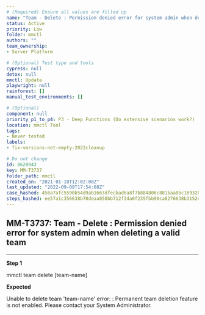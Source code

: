 ```yaml
---
# (Required) Ensure all values are filled up
name: "Team - Delete : Permission denied error for system admin when deleting a valid team"
status: Active
priority: Low
folder: mmctl
authors: ""
team_ownership: 
- Server Platform

# (Optional) Test type and tools
cypress: null
detox: null
mmctl: Update
playwright: null
rainforest: []
manual_test_environments: []

# (Optional)
component: null
priority_p1_to_p4: P3 - Deep Functions (Do extensive scenarios work?)
location: mmctl Tool
tags: 
- Never tested
labels: 
- fix-versions-not-empty-2022cleanup

# Do not change
id: 8620943
key: MM-T3737
folder_path: mmctl
created_on: "2021-01-18T12:02:08Z"
last_updated: "2022-09-09T17:54:08Z"
case_hashed: 456a7afc5590b54d9ab1663dfecbad6a8f7b884806c881baa8bc1693209769ba16dd67e8daf09af7e262da83be905566
steps_hashed: ee57a1c356638b70deaa058bb712f3da0f235fbb98ca8276638b3152c05bf31141a1e0066dbf515133c536c8a7e6ae3f
---
```


## MM-T3737: Team - Delete : Permission denied error for system admin when deleting a valid team

---

**Step 1**

mmctl team delete \[team-name]

**Expected**

Unable to delete team 'team-name' error: : Permanent team deletion feature is not enabled. Please contact your System Administrator.
